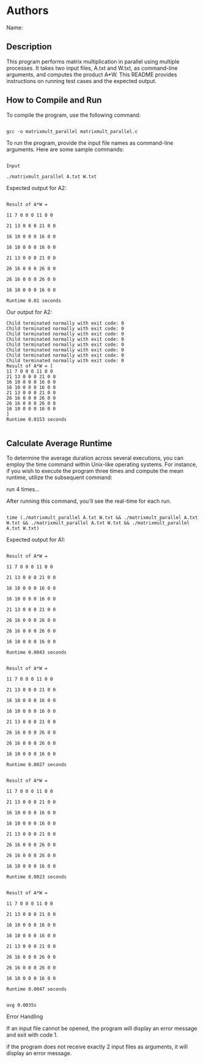 # Authors

Name:


## Description

This program performs matrix multiplication in parallel using multiple processes. It takes two input files, A.txt and W.txt, as command-line arguments, and computes the product A*W. This README provides instructions on running test cases and the expected output.

## How to Compile and Run

To compile the program, use the following command:

```

gcc -o matrixmult_parallel matrixmult_parallel.c

```

To run the program, provide the input file names as command-line arguments. Here are some sample commands:

```

Input

./matrixmult_parallel A.txt W.txt

```

Expected output for A2:

````

Result of A*W =

11 7 0 0 0 11 0 0

21 13 0 0 0 21 0 0

16 10 0 0 0 16 0 0

16 10 0 0 0 16 0 0

21 13 0 0 0 21 0 0

26 16 0 0 0 26 0 0

26 16 0 0 0 26 0 0

16 10 0 0 0 16 0 0

Runtime 0.01 seconds

````

Our output for A2:

````
Child terminated normally with exit code: 0
Child terminated normally with exit code: 0
Child terminated normally with exit code: 0
Child terminated normally with exit code: 0
Child terminated normally with exit code: 0
Child terminated normally with exit code: 0
Child terminated normally with exit code: 0
Child terminated normally with exit code: 0
Result of A*W = [
11 7 0 0 0 11 0 0 
21 13 0 0 0 21 0 0 
16 10 0 0 0 16 0 0 
16 10 0 0 0 16 0 0 
21 13 0 0 0 21 0 0 
26 16 0 0 0 26 0 0 
26 16 0 0 0 26 0 0 
16 10 0 0 0 16 0 0 
]
Runtime 0.0153 seconds


````

## Calculate Average Runtime

To determine the average duration across several executions, you can employ the time command within Unix-like operating systems. For instance, if you wish to execute the program three times and compute the mean runtime, utilize the subsequent command:

run 4 times...

After running this command, you'll see the real-time for each run.

````

time (./matrixmult_parallel A.txt W.txt && ./matrixmult_parallel A.txt W.txt && ./matrixmult_parallel A.txt W.txt && ./matrixmult_parallel A.txt W.txt)

````

Expected output for A1:

````

Result of A*W =

11 7 0 0 0 11 0 0

21 13 0 0 0 21 0 0

16 10 0 0 0 16 0 0

16 10 0 0 0 16 0 0

21 13 0 0 0 21 0 0

26 16 0 0 0 26 0 0

26 16 0 0 0 26 0 0

16 10 0 0 0 16 0 0 

Runtime 0.0043 seconds

````

````

Result of A*W =

11 7 0 0 0 11 0 0

21 13 0 0 0 21 0 0

16 10 0 0 0 16 0 0

16 10 0 0 0 16 0 0

21 13 0 0 0 21 0 0

26 16 0 0 0 26 0 0

26 16 0 0 0 26 0 0

16 10 0 0 0 16 0 0 

Runtime 0.0027 seconds

````

````

Result of A*W =

11 7 0 0 0 11 0 0

21 13 0 0 0 21 0 0

16 10 0 0 0 16 0 0

16 10 0 0 0 16 0 0

21 13 0 0 0 21 0 0

26 16 0 0 0 26 0 0

26 16 0 0 0 26 0 0

16 10 0 0 0 16 0 0 

Runtime 0.0023 seconds

````

````

Result of A*W =

11 7 0 0 0 11 0 0

21 13 0 0 0 21 0 0

16 10 0 0 0 16 0 0

16 10 0 0 0 16 0 0

21 13 0 0 0 21 0 0

26 16 0 0 0 26 0 0

26 16 0 0 0 26 0 0

16 10 0 0 0 16 0 0 

Runtime 0.0047 seconds

````

````

avg 0.0035s

````

Error Handling

If an input file cannot be opened, the program will display an error message and exit with code 1.

if the program does not receive exactly 2 input files as arguments, it will display an error message.

